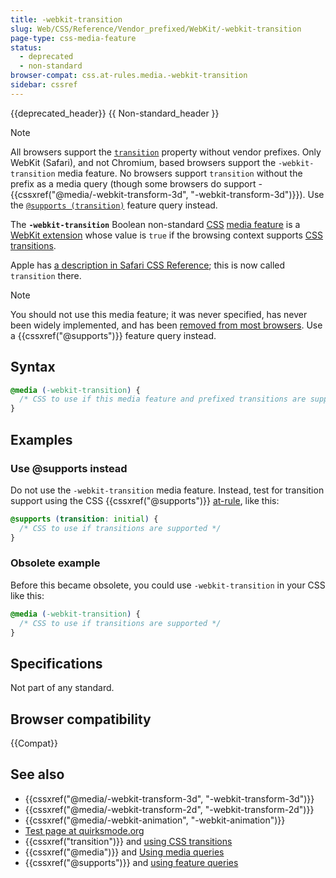 ```yaml
---
title: -webkit-transition
slug: Web/CSS/Reference/Vendor_prefixed/WebKit/-webkit-transition
page-type: css-media-feature
status:
  - deprecated
  - non-standard
browser-compat: css.at-rules.media.-webkit-transition
sidebar: cssref
---
```


{{deprecated_header}} {{ Non-standard_header }}

> [!NOTE]
> All browsers support the [`transition`](/en-US/docs/Web/CSS/animation#browser_compatibility) property without vendor prefixes. Only WebKit (Safari), and not Chromium, based browsers support the `-webkit-transition` media feature. No browsers support `transition` without the prefix as a media query (though some browsers do support - {{cssxref("@media/-webkit-transform-3d", "-webkit-transform-3d")}}). Use the [`@supports (transition)`](/en-US/docs/Web/CSS/@supports) feature query instead.

The **`-webkit-transition`** Boolean non-standard [CSS](/en-US/docs/Web/CSS) [media feature](/en-US/docs/Web/CSS/@media#media_features) is a [WebKit extension](/en-US/docs/Web/CSS/Reference/Vendor_prefixed/WebKit) whose value is `true` if the browsing context supports [CSS transitions](/en-US/docs/Web/CSS/CSS_transitions).

Apple has [a description in Safari CSS Reference](https://developer.apple.com/library/archive/documentation/AppleApplications/Reference/SafariCSSRef/Articles/OtherStandardCSS3Features.html#//apple_ref/doc/uid/TP40007601-SW3); this is now called `transition` there.

> [!NOTE]
> You should not use this media feature; it was never specified, has never been widely implemented, and has been [removed from most browsers](#browser_compatibility). Use a {{cssxref("@supports")}} feature query instead.

## Syntax

```css
@media (-webkit-transition) {
  /* CSS to use if this media feature and prefixed transitions are supported */
}
```

## Examples

### Use @supports instead

Do not use the `-webkit-transition` media feature. Instead, test for transition support using the CSS {{cssxref("@supports")}} [at-rule](/en-US/docs/Web/CSS/CSS_syntax/At-rule), like this:

```css
@supports (transition: initial) {
  /* CSS to use if transitions are supported */
}
```

### Obsolete example

Before this became obsolete, you could use `-webkit-transition` in your CSS like this:

```css
@media (-webkit-transition) {
  /* CSS to use if transitions are supported */
}
```

## Specifications

Not part of any standard.

## Browser compatibility

{{Compat}}

## See also

- {{cssxref("@media/-webkit-transform-3d", "-webkit-transform-3d")}}
- {{cssxref("@media/-webkit-transform-2d", "-webkit-transform-2d")}}
- {{cssxref("@media/-webkit-animation", "-webkit-animation")}}
- [Test page at quirksmode.org](https://www.quirksmode.org/css/tests/mediaqueries/animation.html)
- {{cssxref("transition")}} and [using CSS transitions](/en-US/docs/Web/CSS/CSS_transitions/Using_CSS_transitions)
- {{cssxref("@media")}} and [Using media queries](/en-US/docs/Web/CSS/CSS_media_queries/Using_media_queries)
- {{cssxref("@supports")}} and [using feature queries](/en-US/docs/Web/CSS/CSS_conditional_rules/Using_feature_queries)
